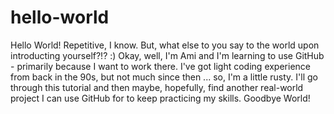 # hello-world

Hello World! Repetitive, I know. But, what else to you say to the world upon introducting yourself?!?  :)
Okay, well, I'm Ami and I'm learning to use GitHub - primarily because I want to work there. I've got light coding experience from back in the 90s, but not much since then ... so, I'm a little rusty.
I'll go through this tutorial and then maybe, hopefully, find another real-world project I can use GitHub for to keep practicing my skills.
Goodbye World!
